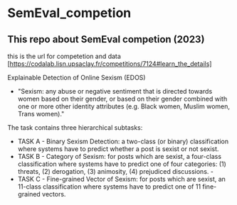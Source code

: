 # SemEval_competion

## This repo about SemEval competion (2023)

this is the url for competetion and data [https://codalab.lisn.upsaclay.fr/competitions/7124#learn_the_details]

Explainable Detection of Online Sexism (EDOS)
- "Sexism: any abuse or negative sentiment that is directed towards women based on their gender, or based on their gender combined with one or more other identity attributes (e.g. Black women, Muslim women, Trans women)."


The task contains three hierarchical subtasks:

- TASK A - Binary Sexism Detection: a two-class (or binary) classification where systems have to predict whether a post is sexist or not sexist.
- TASK B - Category of Sexism: for posts which are sexist, a four-class classification where systems have to predict one of four categories: (1) threats, (2)  derogation, (3) animosity, (4) prejudiced discussions. - 
- TASK C - Fine-grained Vector of Sexism: for posts which are sexist, an 11-class classification where systems have to predict one of 11 fine-grained vectors.

  
